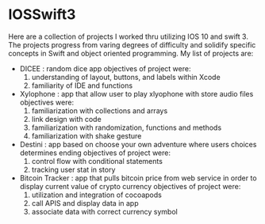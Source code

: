 # IOSSwift3
Here are a collection of projects I worked thru utilizing IOS 10 and swift 3.  
The projects progress from varing degrees of difficulty and solidify specific concepts in Swift and object oriented programming.
My list of projects are: 
- DICEE : random dice app 
  objectives of project were:
  1) understanding of layout, buttons, and labels within Xcode
  2) familiarity of IDE and functions 
- Xylophone : app that allow user to play xlyophone with store audio files 
  objectives were: 
  1) familiarization with collections and arrays
  2) link design with code 
  3) familiarization with randomization, functions and methods
  4) familiarization with shake gesture 
- Destini : app based on choose your own adventure where users choices determines ending 
  objectives of project were: 
  1) control flow with conditional statements 
  2) tracking user stat in story 
- Bitcoin Tracker : app that pulls bitcoin price from web service in order to display current value of crypto currency 
  objectives of project were:
  1) utilization and integration of cocoapods
  2) call APIS and display data in app
  3) associate data with correct currency symbol 
